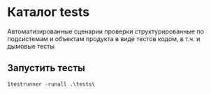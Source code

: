 
# Каталог tests

Автоматизированные сценарии проверки структурированные по подсистемам и объектам продукта в виде тестов кодом, в т.ч. и дымовые тесты

## Запустить тесты

``` 1testrunner -runall .\tests\ ```

